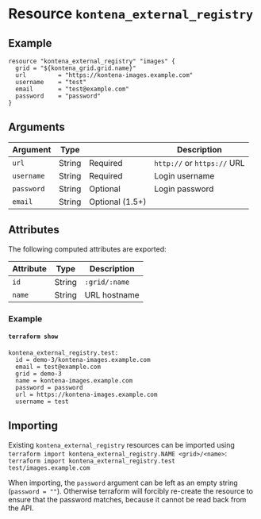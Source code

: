 # Resource `kontena_external_registry`

## Example

```
resource "kontena_external_registry" "images" {
  grid = "${kontena_grid.grid.name}"
  url         = "https://kontena-images.example.com"
  username    = "test"
  email       = "test@example.com"
  password    = "password"
}
```

## Arguments

Argument        | Type    |                 | Description
----------------|---------|-----------------|-------------
`url`           | String  | Required        | `http://` or `https://` URL
`username`      | String  | Required        | Login username
`password`      | String  | Optional        | Login password
`email`         | String  | Optional (1.5+) |

## Attributes

The following computed attributes are exported:

Attribute         | Type        | Description
------------------|-------------|--------------------------
`id`              | String      | `:grid/:name`
`name`            | String      | URL hostname

### Example

#### `terraform show`
```
kontena_external_registry.test:
  id = demo-3/kontena-images.example.com
  email = test@example.com
  grid = demo-3
  name = kontena-images.example.com
  password = password
  url = https://kontena-images.example.com
  username = test
```

## Importing

Existing `kontena_external_registry` resources can be imported using `terraform import kontena_external_registry.NAME <grid>/<name>`: `terraform import kontena_external_registry.test test/images.example.com`

When importing, the `password` argument can be left as an empty string (`password = ""`). Otherwise terraform will forcibly re-create the resource to ensure that the password matches, because it cannot be read back from the API.
